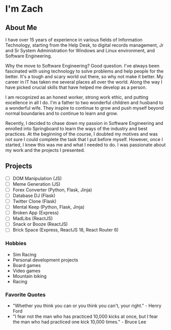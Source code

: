 # I'm Zach

## About Me
I have over 15 years of experience in various fields of Information Technology, starting from the Help Desk, to digital records management, Jr and Sr System Administration for Windows and Linux environment, and Software Engineering. 

Why the move to Software Engineering? Good question.
I've always been fascinated with using technology to solve problems and help people for the better. It's a tough and scary world out there, so why not make it better. My career in IT has taken me several places all over the world. Along the way I have picked crucial skills that have helped me develop as a person. 

I am recognized as an honest worker, strong work ethic, and putting excellence in all I do. I'm a father to two wonderful children and husband to a wonderful wife. They inspire to continue to grow and push myself beyond normal boundaries and to continue to learn and grow. 

Recently, I decided to chase down my passion in Software Engineering and enrolled into Springboard to learn the ways of the industry and best practices. At the beginning of the course, I doubted my motives and was not sure I could complete the task that I put before myself. However, once I started, I knew this was me and what I needed to do. I was passionate about my work and the projects I presented.

## Projects
- [ ] DOM Manipulation (JS)
- [ ] Meme Generation (JS)
- [ ] Forex Converter (Python, Flask, Jinja)
- [ ] Database DJ (Flask)
- [ ] Twitter Clone (Flask)
- [ ] Mental Keep (Python, Flask, Jinja)
- [ ] Broken App (Express)
- [ ] MadLibs (ReactJS) 
- [ ] Snack or Booze (ReactJS)
- [ ] Brick Space (Express, ReactJS 18, React Router 6)

### Hobbies
* Sim Racing
* Personal development projects
* Board games
* Video games
* Mountain biking
* Racing

### Favorite Quotes
- "Whether you think you can or you think you can't, your right." - Henry Ford
- "I fear not the man who has practiced 10,000 kicks at once, but I fear the man who had practiced one kick 10,000 times." - Bruce Lee




<!---
zeonitus/zeonitus is a ✨ special ✨ repository because its `README.md` (this file) appears on your GitHub profile.
You can click the Preview link to take a look at your changes.
--->
